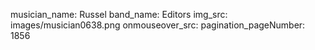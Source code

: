 musician_name: Russel
band_name: Editors
img_src: images/musician0638.png
onmouseover_src: 
pagination_pageNumber: 1856